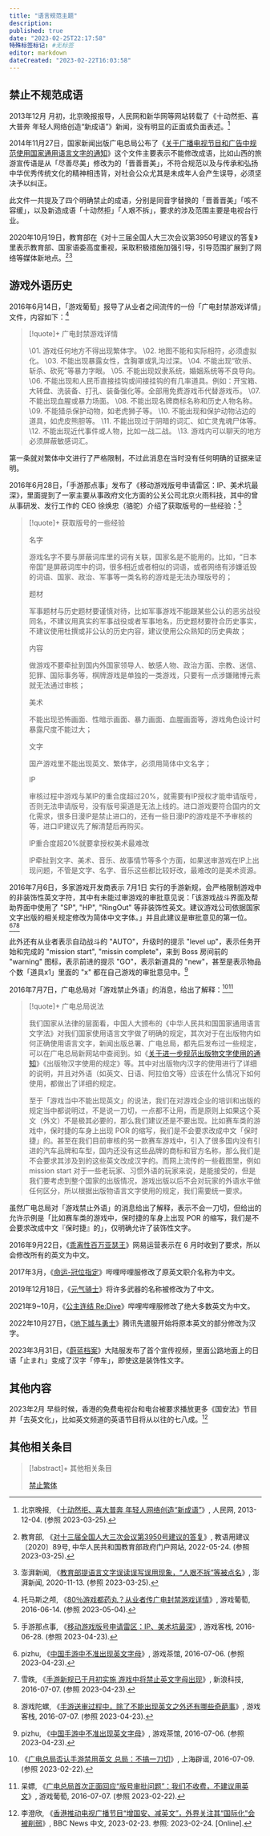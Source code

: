 ```yaml
---
title: "语言规范主题"
description:
published: true
date: "2023-02-25T22:17:58"
特殊标签标记: #无标签
editor: markdown
dateCreated: "2023-02-22T16:03:58"
---
```


## 禁止不规范成语

2013年12月 月初，北京晚报报导，人民网和新华网等网站转载了《十动然拒、喜大普奔 年轻人网络创造“新成语”》新闻，没有明显的正面或负面表述。[^36161]

[^36161]: 北京晚报, 《[十动然拒、喜大普奔 年轻人网络创造“新成语”](https://web.archive.org/web/20230325110320/https://edu.people.com.cn/n/2013/1204/c1053-23736161.html)》, 人民网, 2013-12-04. (参照 2023-03-25).

2014年11月27日，国家新闻出版广电总局公布了《[关于广播电视节目和广告中规范使用国家通用语言文字的通知](/rule/国家新闻出版广电总局/关于广播电视节目和广告中规范使用国家通用语言文字的通知.md)》这个文件主要表示不能修改成语，比如山西的旅游宣传语是从「尽善尽美」修改为的「晋善晋美」，不符合规范以及与传承和弘扬中华优秀传统文化的精神相违背，对社会公众尤其是未成年人会产生误导，必须坚决予以纠正。

此文件一共提及了四个明确禁止的成语，分别是同音字替换的「晋善晋美」「咳不容缓」，以及新造成语「十动然拒」「人艰不拆」，要求的涉及范围主要是电视台行业。

2020年10月19日，教育部在《对十三届全国人大三次会议第3950号建议的答复》里表示教育部、国家语委高度重视，采取积极措施加强引导，引导范围扩展到了网络等媒体新地点。[^99824][^vvAdI]

[^99824]: 教育部, 《[对十三届全国人大三次会议第3950号建议的答复](https://web.archive.org/web/20220524181746/http://www.moe.gov.cn/jyb_xxgk/xxgk_jyta/jyta_yys/202011/t20201113_499824.html)》, 教语用建议〔2020〕89号, 中华人民共和国教育部政府门户网站, 2022-05-24. (参照 2023-03-25).

[^vvAdI]: 澎湃新闻, 《[教育部提语言文字误读误写误用现象，“人艰不拆”等被点名](https://archive.is/vvAdI "https://weibo.com/5044281310/JtHwrs19x")》, 澎湃新闻, 2020-11-13. (参照 2023-03-25).

## 游戏外语历史

2016年6月14日，「游戏葡萄」报导了从业者之间流传的一份「广电封禁游戏详情」文件，内容如下：[^8860]

[^8860]: 托马斯之颅, 《[80％游戏都药丸？从业者传广电封禁游戏详情](https://web.archive.org/web/20180826125906/http://youxiputao.com/articles/8860)》, 游戏葡萄, 2016-06-14. (参照 2023-05-04).

> [!quote]+ 广电封禁游戏详情
>
> \01. 游戏任何地方不得出现繁体字。
> \02. 地图不能和实际相符，必须虚拟化。
> \03. 不能出现暴露女性，含胸罩或乳沟过深。
> \04. 不能出现“砍杀、斩杀、砍死”等暴力字眼。
> \05. 不能出现奴隶系统，婚姻系统等不良导向。
> \06. 不能出现和人民币直接挂钩或间接挂钩的有几率道具。例如：开宝箱、大转盘、洗装备、打孔、装备强化等。全部用免费游戏币代替游戏币。
> \07. 不能出现血腥或暴力场面。
> \08. 不能出现名牌商标名称和历史人物名称。
> \09. 不能猎杀保护动物，如老虎狮子等。
> \10. 不能出现和保护动物沾边的道具，如虎皮熊胆等。
> \11. 不能出现过于阴暗的词汇、如亡灵鬼魂尸体等。
> \12. 不能出现近代事件或人物，比如一战二战。
> \13. 游戏内可以聊天的地方必须屏蔽敏感词汇。

第一条就对繁体中文进行了严格限制，不过此消息在当时没有任何明确的证据来证明。

2016年6月28日，「手游那点事」发布了《移动游戏版号申请雷区：IP、美术坑最深》，里面提到了一家主要从事政府文化方面的公关公司北京火雨科技，其中的曾从事研发、发行工作的 CEO 徐焕忠（骆驼）介绍了获取版号的一些经验：[^19460]

[^19460]: 手游那点事, 《[移动游戏版号申请雷区：IP、美术坑最深](https://web.archive.org/web/20230423062641/http://www.gamekezhan.com/news/20160628/19460.html)》, 游戏客栈, 2016-06-28. (参照 2023-04-23).

> [!quote]+ 获取版号的一些经验
>
> 名字
>
> 游戏名字不要与屏蔽词库里的词有关联，国家名是不能用的。比如，“日本帝国”是屏蔽词库中的词，很多相近或者相似的词语，或者网络有涉嫌诋毁的词语、国家、政治、军事等一类名称的游戏是无法办理版号的；
>
> 题材
>
> 军事题材与历史题材要谨慎对待，比如军事游戏不能跟某些公认的恶劣战役同名，不建议用真实的军事战役或者军事地名，历史题材要符合历史事实，不建议使用杜撰或非公认的历史内容，建议使用公众熟知的历史典故；
>
> 内容
>
> 做游戏不要牵扯到国内外国家领导人、敏感人物、政治方面、宗教、迷信、犯罪、国际事务等，棋牌游戏是单独的一类游戏，只要有一点涉嫌赌博元素就无法通过审核；
>
> 美术
>
> 不能出现恐怖画面、性暗示画面、暴力画面、血腥画面等，游戏角色设计时暴露尺度不能过大；
>
> 文字
>
> 国产游戏里不能出现英文、繁体字，必须用简体中文名字；
>
> IP
>
> 审核过程中游戏与某IP的重合度超过20%，就需要有IP授权才能申请版号，否则无法申请版号，没有版号渠道是无法上线的。进口游戏要符合国内的文化需求，很多日漫IP是禁止进口的，还有一些日漫IP的游戏是不予审核的等，进口IP建议先了解清楚后再购买。
>
> IP重合度超20%就要拿授权美术最难改
>
> IP牵扯到文字、美术、音乐、故事情节等多个方面，如果送审游戏在IP上出现问题，不管是文字、名字、音乐这些都比较好改，最难改的是美术资源。

2016年7月6日，多家游戏开发商表示 7月1日 实行的手游新规，会严格限制游戏中的非装饰性英文字符，其中有未能过审游戏的审批意见说：「该游戏战斗界面及帮助界面中使用了 "SP", "HP", "RingOut" 等非装饰性英文。建议游戏公司依据国家文字出版的相关规定修改为简体中文字体。」并且此建议是审批意见的第一位。[^10866][^44770][^19896]

[^10866]: pizhu, 《[中国手游中不准出现英文字母](https://web.archive.org/web/20160912114426/http://youxichaguan.com/news/10866.html)》, 游戏茶馆, 2016-07-06. (参照 2023-04-23).

[^44770]: 雪昳, 《[手游新规已于月初实施 游戏中将禁止英文字母出现](https://web.archive.org/web/20160708132221/http://tech.caijing.com.cn/20160707/4144770.shtml)》, 新浪科技, 2016-07-07. (参照 2023-04-23).

[^19896]: 游戏陀螺, 《[手游送审过程中，除了不能出现英文之外还有哪些奇葩事](https://web.archive.org/web/20230423063654/http://www.gamekezhan.com/news/20160707/19896.html)》, 游戏客栈, 2016-07-07. (参照 2023-04-23).

此外还有从业者表示自动战斗的 "AUTO"，升级时的提示 "level up"，表示任务开始和完成的 "mission start", "missin complete"，来到 Boss 房间前的 "warning" 图标，表示前进的提示 "GO"，表示新道具的 "new"，甚至是表示物品个数「道具x1」里面的 "x" 都在自己游戏的审批意见中。[^10866]

2016年7月7日，广电总局对「游戏禁止外语」的消息，给出了解释：[^wcGoA][^9128]

[^wcGoA]: 《[广电总局否认手游禁用英文 总局：不搞一刀切](https://web.archive.org/web/20230220071502/https://piyao.jfdaily.com/py_76ATlWIWy57Jp8MpHfQVoa8JpFlcVCrjqfxJR7Mr8tzCl1ItlTd/4ZCgVcus3/nLqHRBWygp/GLs2ECG9wcGoA)》, 上海辟谣, 2016-07-09. (参照 2023-02-22).

[^9128]: 呆嫖, 《[广电总局首次正面回应“版号审批问题”：我们不收费，不建议用英文](https://web.archive.org/web/20160713003611/http://youxiputao.com/articles/9128)》, 游戏葡萄, 2016-07-07. (参照 2023-02-22).

> [!quote]+ 广电总局说法
>
> 我们国家从法律的层面看，中国人大颁布的《中华人民共和国国家通用语言文字法》对我们国家使用语言文字做了明确的规定，其次对于在出版物内如何正确使用语言文字，新闻出版总署、广电总局，都先后发布过一些规定，可以在广电总局新网站中查阅到。如《[关于进一步规范出版物文字使用的通知](/rule/新闻出版总署/关于进一步规范出版物文字使用的通知.md)》《出版物汉字使用的规定》等。其中对出版物内汉字的使用进行了详细的说明，并且对外语（如英文、日语、阿拉伯文等）应该在什么情况下如何使用，都做出了详细的规定。
>
> 至于「游戏当中不能出现英文」的说法，我们在对游戏企业的培训和出版的规定当中都说明过，不是说一刀切，一点都不让用，而是原则上如果这个英文（外文）不是极其必要的，那么我们建议还是不要出现。比如赛车类的游戏中，保时捷的车身上出现 POR 的缩写，我们是不会要求改成中文「保时捷」的。甚至在我们目前审核的另一款赛车游戏中，引入了很多国内没有引进的汽车品牌和车型，国内还没有这些品牌的商标和官方名称，那么我们是不会要求其涉及到的这些英文改成汉字的。而网上流传的一些截图里，例如 mission start 对于一些老玩家、习惯外语的玩家来说，是能接受的，但是我们要考虑到整个国家的出版情况，游戏出版以后不会对玩家的外语水平做任何区分，所以根据出版物语言文字使用的规定，我们需要统一要求。

虽然广电总局对「游戏禁止外语」的消息给出了解释，表示不会一刀切，但给出的允许示例是「比如赛车类的游戏中，保时捷的车身上出现 POR 的缩写，我们是不会要求改成中文『保时捷』的」，仅明确允许了装饰性文字。

2016年9月22日，《[乖离性百万亚瑟王](/game/乖离性百万亚瑟王.md)》网易运营表示在 6 月时收到了要求，所以会修改所有的英文为中文。

2017年3月，《[命运-冠位指定](/game/命运_冠位指定.md#改原英文职介名称为中文)》哔哩哔哩服修改了原英文职介名称为中文。

2019年12月18日，《[元气骑士](/game/元气骑士.md#240-版本修改)》将许多武器的名称被修改为了中文。

2021年9~10月，《[公主连结 Re:Dive](/game/公主连结Re_Dive.md#2021年9月更新)》哔哩哔哩服修改了绝大多数英文为中文。

2022年10月27日，《[地下城与勇士](/game/地下城与勇士.md#一字架)》腾讯先遣服开始将原本英文的部分修改为汉字。

2023年3月31日，《[蔚蓝档案](/game/Blue_Archive.md#pv1-差异)》大陆服发布了首个宣传视频，里面公路地面上的日语「止まれ」变成了汉字「停车」，即使这是装饰性文字。

## 其他内容

2023年2月 早些时候，香港的免费电视台和电台被要求播放更多《国安法》节目并「去英文化」，比如英文频道的英语节目将从以往的七八成。[^34536]

[^34536]: 李澄欣, 《[香港推动电视广播节目“增国安、减英文”，外界关注其“国际化”会被削弱](https://web.archive.org/web/20230224011525/https://www.bbc.com/zhongwen/simp/64734536)》, BBC News 中文, 2023-02-23. 参照: 2023-02-24. [Online].

## 其他相关条目

> [!abstract]+ 其他相关条目
>
> [禁止繁体](/rule/用词规则/禁止繁体.md)
